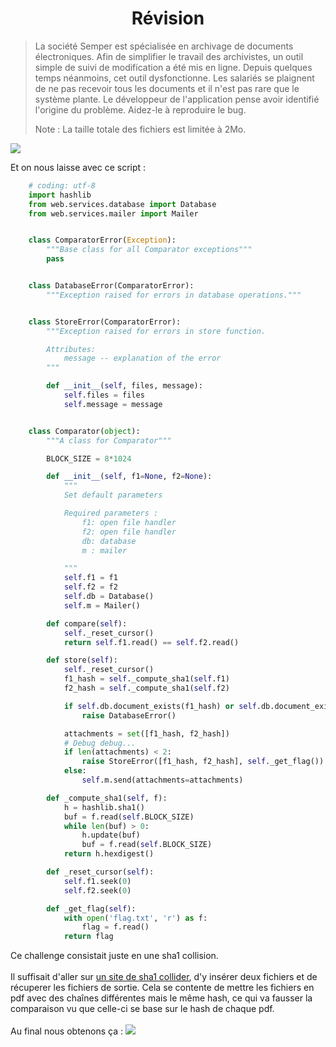 # <center>Révision</center>

<blockquote>La société Semper est spécialisée en    archivage de documents électroniques. Afin de  simplifier le travail des archivistes, un    outil simple de suivi de modification a été    mis en ligne. Depuis quelques temps    néanmoins, cet outil dysfonctionne. Les    salariés se plaignent de ne pas recevoir tous  les documents et il n'est pas rare que le    système plante. Le développeur de  l'application pense avoir identifié l'origine    du problème. Aidez-le à reproduire le bug.

Note : La taille totale des fichiers est    limitée à 2Mo.</blockquote>

![](./rev.png)


Et on nous laisse avec ce script :

```python
    # coding: utf-8
    import hashlib
    from web.services.database import Database
    from web.services.mailer import Mailer


    class ComparatorError(Exception):
        """Base class for all Comparator exceptions"""
        pass


    class DatabaseError(ComparatorError):
        """Exception raised for errors in database operations."""


    class StoreError(ComparatorError):
        """Exception raised for errors in store function.

        Attributes:
            message -- explanation of the error
        """

        def __init__(self, files, message):
            self.files = files
            self.message = message


    class Comparator(object):
        """A class for Comparator"""

        BLOCK_SIZE = 8*1024

        def __init__(self, f1=None, f2=None):
            """
            Set default parameters

            Required parameters :
                f1: open file handler
                f2: open file handler
                db: database
                m : mailer

            """
            self.f1 = f1
            self.f2 = f2
            self.db = Database()
            self.m = Mailer()

        def compare(self):
            self._reset_cursor()
            return self.f1.read() == self.f2.read()

        def store(self):
            self._reset_cursor()
            f1_hash = self._compute_sha1(self.f1)
            f2_hash = self._compute_sha1(self.f2)

            if self.db.document_exists(f1_hash) or self.db.document_exists(f2_hash) :
                raise DatabaseError()

            attachments = set([f1_hash, f2_hash])
            # Debug debug...
            if len(attachments) < 2:
                raise StoreError([f1_hash, f2_hash], self._get_flag())
            else:
                self.m.send(attachments=attachments)

        def _compute_sha1(self, f):
            h = hashlib.sha1()
            buf = f.read(self.BLOCK_SIZE)
            while len(buf) > 0:
                h.update(buf)
                buf = f.read(self.BLOCK_SIZE)
            return h.hexdigest()

        def _reset_cursor(self):
            self.f1.seek(0)
            self.f2.seek(0)

        def _get_flag(self):
            with open('flag.txt', 'r') as f:
                flag = f.read()
            return flag
```

Ce challenge consistait juste en une sha1 collision.
<br><br>
Il suffisait d'aller sur [un site de sha1 collider]('https://alf.nu/SHA1'), d'y insérer deux fichiers et de récuperer les fichiers de sortie. Cela se contente de mettre les fichiers en pdf avec des chaînes différentes mais le même hash, ce qui va fausser la comparaison vu que celle-ci se base sur le hash de chaque pdf.
<br><br>
Au final nous obtenons ça :
![](./rev1.png)
